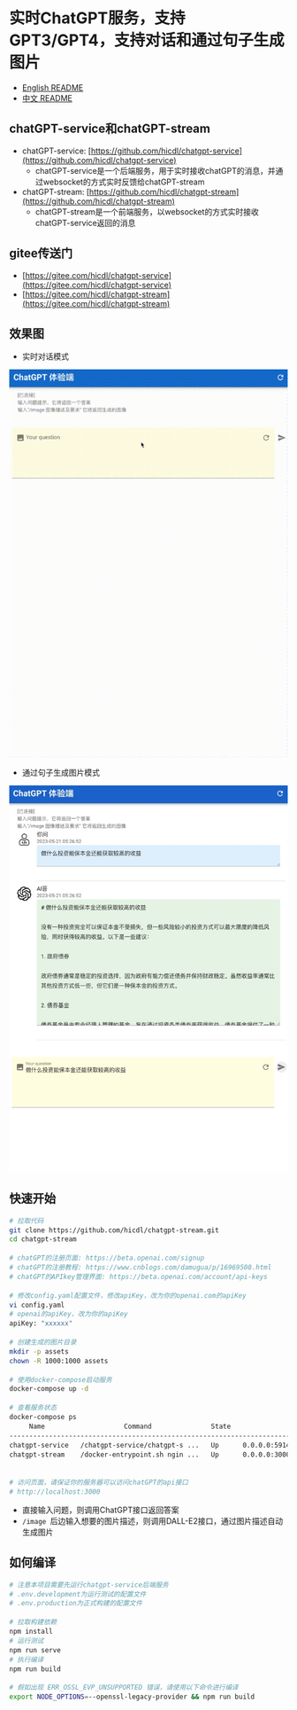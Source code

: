 # 实时ChatGPT服务，支持GPT3/GPT4，支持对话和通过句子生成图片

- [English README](README.md)
- [中文 README](README_CN.md)

## chatGPT-service和chatGPT-stream

- chatGPT-service: [https://github.com/hicdl/chatgpt-service](https://github.com/hicdl/chatgpt-service) 
  - chatGPT-service是一个后端服务，用于实时接收chatGPT的消息，并通过websocket的方式实时反馈给chatGPT-stream
- chatGPT-stream: [https://github.com/hicdl/chatgpt-stream](https://github.com/hicdl/chatgpt-stream) 
  - chatGPT-stream是一个前端服务，以websocket的方式实时接收chatGPT-service返回的消息

## gitee传送门

- [https://gitee.com/hicdl/chatgpt-service](https://gitee.com/hicdl/chatgpt-service) 
- [https://gitee.com/hicdl/chatgpt-stream](https://gitee.com/hicdl/chatgpt-stream) 

## 效果图

- 实时对话模式

![](chatgpt-service.gif)

- 通过句子生成图片模式

![](chatgpt-image.jpeg)

## 快速开始

```bash
# 拉取代码
git clone https://github.com/hicdl/chatgpt-stream.git
cd chatgpt-stream

# chatGPT的注册页面: https://beta.openai.com/signup
# chatGPT的注册教程: https://www.cnblogs.com/damugua/p/16969508.html
# chatGPT的APIkey管理界面: https://beta.openai.com/account/api-keys

# 修改config.yaml配置文件，修改apiKey，改为你的openai.com的apiKey
vi config.yaml
# openai的apiKey，改为你的apiKey
apiKey: "xxxxxx"

# 创建生成的图片目录
mkdir -p assets
chown -R 1000:1000 assets

# 使用docker-compose启动服务
docker-compose up -d

# 查看服务状态
docker-compose ps   
     Name                    Command               State                  Ports                
-----------------------------------------------------------------------------------------------
chatgpt-service   /chatgpt-service/chatgpt-s ...   Up      0.0.0.0:59142->9000/tcp             
chatgpt-stream    /docker-entrypoint.sh ngin ...   Up      0.0.0.0:3000->80/tcp,:::3000->80/tcp


# 访问页面，请保证你的服务器可以访问chatGPT的api接口
# http://localhost:3000
```

- 直接输入问题，则调用ChatGPT接口返回答案
- `/image `后边输入想要的图片描述，则调用DALL-E2接口，通过图片描述自动生成图片

## 如何编译

```bash
# 注意本项目需要先运行chatgpt-service后端服务
# .env.development为运行测试的配置文件
# .env.production为正式构建的配置文件

# 拉取构建依赖
npm install
# 运行测试
npm run serve
# 执行编译
npm run build

# 假如出现 ERR_OSSL_EVP_UNSUPPORTED 错误，请使用以下命令进行编译
export NODE_OPTIONS=--openssl-legacy-provider && npm run build
```
